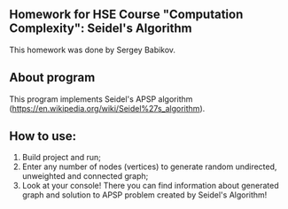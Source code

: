 ## Homework for HSE Course "Computation Complexity": Seidel's Algorithm
This homework was done by Sergey Babikov. 
## About program
This program implements Seidel's APSP algorithm (https://en.wikipedia.org/wiki/Seidel%27s_algorithm).
## How to use: 
1) Build project and run;
2) Enter any number of nodes (vertices) to generate random undirected, unweighted and connected graph;
3) Look at your console! There you can find information about generated graph and solution to APSP problem created by Seidel's Algorithm!
